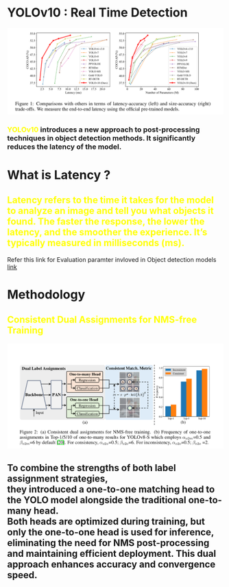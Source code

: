 # YOLOv10 : Real Time Detection
![alt text](images/image1.png)
### <span style="color:yellow; font-weight:bold">YOLOv10</span> introduces a new approach to post-processing techniques in object detection methods. It significantly reduces the latency of the model.

# What is Latency ?
## <span style="color:yellow"> Latency refers to the time it takes for the model to analyze an image and tell you what objects it found. The faster the response, the lower the latency, and the smoother the experience. It’s typically measured in milliseconds (ms). 

Refer this link for Evaluation paramter invloved in Object detection models [link](https://medium.com/@nikitamalviya/evaluation-of-object-detection-models-flops-fps-latency-params-size-memory-storage-map-8dc9c7763cfe)


# Methodology
## <span style="color:yellow"> Consistent Dual Assignments for NMS-free Training
![alt text](images/image2.png)

## To combine the strengths of both label assignment strategies, <br> they introduced a one-to-one matching head to the YOLO model alongside the traditional one-to-many head. <br> Both heads are optimized during training, but only the one-to-one head is used for inference, eliminating the need for NMS post-processing and maintaining efficient deployment. **This dual approach enhances accuracy and convergence speed.**